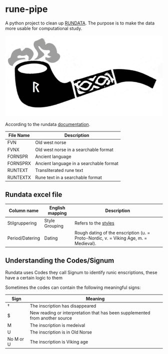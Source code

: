 # rune-pipe
A python project to clean up [RUNDATA](https://www.nordiska.uu.se/forskn/samnord.htm). The purpose is to make the data more usable for computational study.

![rune-pipe logo](docs/images/logo.png)



According to the rundata [documentation](http://www.rattsatt.com/rundata/mac/bskr_rdm.pdf).


|File Name|Description                            |
|---------|---------------------------------------|
|FVN      |Old west norse                         |
|FVNX     |Old west norse in a searchable format  |
|FORNSPR  |Ancient language                       |
|FORNSPRX |Ancient language in a searchable format|
|RUNTEXT  |Transliterated rune text               |
|RUNTEXTX |Rune text in a searchable format         |


## Rundata excel file

|Column name    |English mapping|Description|
|---------------|---------------|-----------|
|Stilgruppering |Style Grouping | Refers to the [styles](https://en.wikipedia.org/wiki/Runestone_styles) |
|Period/Datering|Dating         | Rough dating of the enscription (u. = Proto-Nordic, v. = Viking Age, m. = Medieval).


## Understanding the Codes/Signum

Rundata uses Codes they call Signum to identify runic enscriptions, these have a certain logic to them

Sometimes the codes can contain the following meaningful signs:

|Sign|Meaning|
|---|---|
|†|The inscription has disappeared|
|$|New reading or interpretation that has been supplemented from another source|
|M|The inscription is medeival|
|U|The inscription is in Old Norse|
|No M or U| The inscription is Viking age|